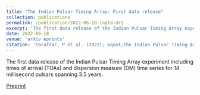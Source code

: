 ```yaml
---
title: "The Indian Pulsar Timing Array: First data release"
collection: publications
permalink: /publication/2022-06-18-inpta-dr1
excerpt: 'The first data release of the Indian Pulsar Timing Array experiment including times of arrival (TOAs) and dispersion measure (DM) time series for 14 millisecond pulsars spanning 3.5 years.'
date: 2022-06-18
venue: 'arXiv eprints'
citation: 'Tarafdar, P et al. (2022); &quot;The Indian Pulsar Timing Array: First data release.&quot; <i>arXiv eprints</i>; 2206.09289.'
---
```

The first data release of the Indian Pulsar Timing Array experiment including times of arrival (TOAs) and dispersion measure (DM) time series for 14 millisecond pulsars spanning 3.5 years.

[Preprint](https://arxiv.org/abs/2206.09289)
